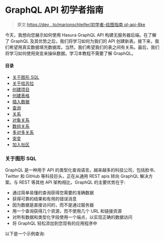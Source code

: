 # GraphQL API 初学者指南

> 原文:[https://dev . to/marionschleifer/初学者-绘图指南 ql-api-8ke](https://dev.to/marionschleifer/beginners-guide-to-graphql-api-8ke)

今天，我想向您展示如何使用 Hasura GraphQL API 构建无服务器后端。在了解了 GraphQL 及其优势之后，我们将学习如何为我们的 API 创建新表。接下来，我们希望用真实数据填充数据库。当然，我们希望我们的表之间有关系。最后，我们将学习如何使用突变来操纵数据。学习本教程不需要了解 GraphQL。

#### [](#table-of-contents)目录

*   [关于图形 SQL](https://medium.com/p/d5ec68c69f69#b95a)
*   [关于哈苏拉](https://medium.com/p/d5ec68c69f69#8d2f)
*   [创建项目](https://medium.com/p/d5ec68c69f69#68aa)
*   [创建表格](https://medium.com/p/d5ec68c69f69#a0f0)
*   [插入数据](https://medium.com/p/d5ec68c69f69#7ffe)
*   [查询](https://medium.com/p/d5ec68c69f69#55cb)
*   [关系](https://medium.com/p/d5ec68c69f69#bd0c)
*   [对象关系](https://medium.com/p/d5ec68c69f69#da90)
*   [数组关系](https://medium.com/p/d5ec68c69f69#ae14)
*   [多对多关系](https://medium.com/p/d5ec68c69f69#905a)
*   [突变](https://medium.com/p/d5ec68c69f69#857c)
*   [加入社区](https://medium.com/p/d5ec68c69f69#c25c)

### [](#about-graphql)关于图形 SQL

GraphQL 是一种用于 API 的类型化查询语言。越来越多的科技公司，包括脸书、Twitter 和 GitHub 等科技巨头，正在从通用 REST apis 转向 GraphQL 解决方案。与 REST 等其他 API 架构相比，GraphQL 的主要优势在于:

*   通过简单易懂的查询获得您需要的准确数据
*   获得可靠的结果和有用的错误消息
*   因为数据是直接访问的，而不是通过服务器
*   用一个查询获得几个资源，而不使用几个 URL 和链接资源
*   对所有数据和类型化字段使用一个端点，以实现正确的数据访问
*   将 GraphQL 轻松添加到您现有的应用程序中

以下是一个示例查询: